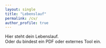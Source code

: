 ```yaml
---
layout: single
title: "Lebenslauf"
permalink: /cv/
author_profile: true
---
```


Hier steht dein Lebenslauf.  
Oder du bindest ein PDF oder externes Tool ein.
